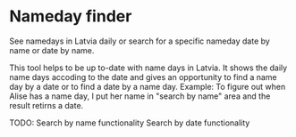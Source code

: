# Nameday finder

See namedays in Latvia daily or search for a specific nameday date by name or date by name.

This tool helps to be up to-date with name days in Latvia. It shows the daily name days accoding to the date and gives an opportunity to find a name day by a date or to find a date by a name day.
Example: To figure out when Alise has a name day, I put her name in "search by name" area and the result retirns a date.

TODO:
Search by name functionality
Search by date functionality
